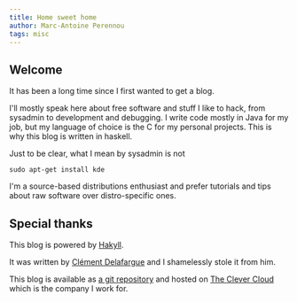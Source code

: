 ```yaml
---
title: Home sweet home
author: Marc-Antoine Perennou
tags: misc
---
```


## Welcome

It has been a long time since I first wanted to get a blog.

I'll mostly speak here about free software and stuff I like to hack,
from sysadmin to development and debugging. I write code mostly in
Java for my job, but my language of choice is the C for my personal projects.
This is why this blog is written in haskell.

Just to be clear, what I mean by sysadmin is not 

    sudo apt-get install kde

I'm a source-based distributions enthusiast and prefer tutorials and tips
about raw software over distro-specific ones.

## Special thanks

This blog is powered by [Hakyll](http://jaspervdj.be/hakyll/index.html).

It was written by [Clément Delafargue](https://clementd.cleverapps.io/posts/2012-10-21-blog-deployment-system.html)
and I shamelessly stole it from him.

This blog is available as [a git repository](http://github.com/Keruspe/blog)
and hosted on [The Clever Cloud](http://clever-cloud.com) which is the company I work for.
